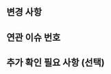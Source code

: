 ## 변경 사항
<!-- 
여기에 이번 PR에서 어떤 작업을 했는지 간단히 적어주세요.
예시: "회원가입 API 연동", "로그인 UI 수정"
-->

## 연관 이슈 번호
<!-- 
관련된 이슈 번호가 있으면 적어주세요. 
예시: Closes #12 
없으면 이 섹션은 비워둬도 괜찮습니다.
-->

## 추가 확인 필요 사항 (선택)
<!-- 
아직 미완성 부분이나 리뷰어가 알아야 할 점이 있으면 적어주세요.
예시: "에러 메시지 디자인은 추후 수정 예정"
없으면 이 섹션은 삭제해도 괜찮습니다.

